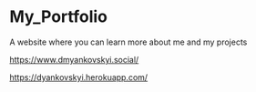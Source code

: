 # My_Portfolio
A website where you can learn more about me and my projects   
   
https://www.dmyankovskyi.social/   

https://dyankovskyi.herokuapp.com/

